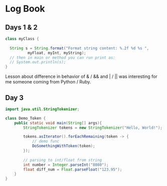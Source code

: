 # Log Book

## Days 1 & 2 

```java
class myClass {
    
  String s = String.format("Format string content: %.2f %d %s ", 
          myFloat, myInt, myString);
  // then in main or method you can run print as:
  // System.out.println(s);
}
```

Lesson about difference in behavior of & / && and | / || was interesting for me someone coming from Python / Ruby.

## Day 3

```java
import java.util.StringTokenizer;

class Demo_Token {
    public static void main(String[] args){
        StringTokenizer tokens = new StringTokenizer("Hello, World!");

        tokens.asIterator().forEachRemaining(token -> {
            // demo func 
            DoSomethingWithToken(token);
        }); 
        
        // parsing to int/float from string
        int number = Integer.parseInt("8080");
        float diff_num = Float.parseFloat("123.95");
    }
}
```